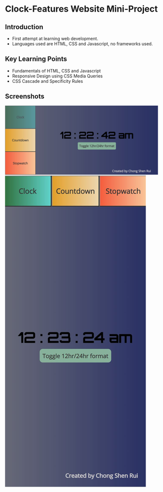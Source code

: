 # Clock-Features Website Mini-Project

## Introduction

- First attempt at learning web development.
- Languages used are HTML, CSS and Javascript, no frameworks used.

## Key Learning Points

- Fundamentals of HTML, CSS and Javascript
- Responsive Design using CSS Media Queries
- CSS Cascade and Specificity Rules

## Screenshots

![Desktop Screenshot](./images/desktop.jpg)
![Mobile Screenshot](./images/mobile.jpg)
